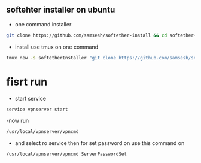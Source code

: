 ## softehter installer on ubuntu

- one command installer
``` bash
git clone https://github.com/samsesh/softether-install && cd softether-install &&  bash install.sh
```
- install use tmux on one command 
``` bash
tmux new -s softetherInstaller "git clone https://github.com/samsesh/softether-install && cd softether-install &&  bash install.sh"
```
# fisrt run
- start service 
``` bash
service vpnserver start
```
-now run
``` bash
/usr/local/vpnserver/vpncmd
```
- and select ro service then for set password on use this command on 
``` bash
/usr/local/vpnserver/vpncmd ServerPasswordSet
```

